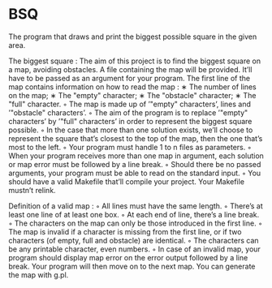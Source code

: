 # BSQ
The program that draws and print the biggest possible square in the given area.

The biggest square :
The aim of this project is to find the biggest square on a map, avoiding obstacles.
A file containing the map will be provided. It’ll have to be passed as an
argument for your program.
The first line of the map contains information on how to read the map :
  ∗ The number of lines on the map;
  ∗ The "empty" character;
  ∗ The "obstacle" character;
  ∗ The "full" character.
◦  The map is made up of ’"empty" characters’, lines and ’"obstacle" characters’.
◦ The aim of the program is to replace ’"empty" characters’ by ’"full"
characters’ in order to represent the biggest square possible.
◦ In the case that more than one solution exists, we’ll choose to represent the
square that’s closest to the top of the map, then the one that’s most to the
left.
◦ Your program must handle 1 to n files as parameters.
◦ When your program receives more than one map in argument, each solution
or map error must be followed by a line break.
◦ Should there be no passed arguments, your program must be able to read on
the standard input.
◦ You should have a valid Makefile that’ll compile your project. Your Makefile
mustn’t relink.

Definition of a valid map :
◦ All lines must have the same length.
◦ There’s at least one line of at least one box.
◦ At each end of line, there’s a line break.
◦ The characters on the map can only be those introduced in the first line.
◦ The map is invalid if a character is missing from the first line, or if two characters (of empty, full and obstacle) are identical.
◦ The characters can be any printable character, even numbers.
◦ In case of an invalid map, your program should display map error on the error
output followed by a line break. Your program will then move on to the next
map.
You can generate the map with g.pl.
